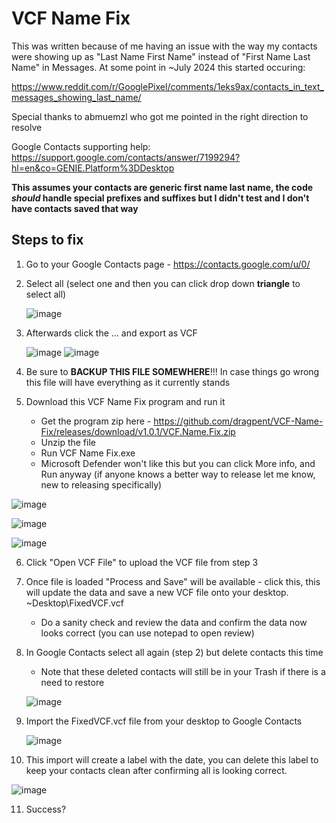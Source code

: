 # VCF Name Fix

This was written because of me having an issue with the way my contacts were showing up as "Last Name First Name" instead of "First Name Last Name" in Messages. At some point in ~July 2024 this started occuring:

https://www.reddit.com/r/GooglePixel/comments/1eks9ax/contacts_in_text_messages_showing_last_name/

Special thanks to abmuemzl who got me pointed in the right direction to resolve

Google Contacts supporting help: https://support.google.com/contacts/answer/7199294?hl=en&co=GENIE.Platform%3DDesktop

**This assumes your contacts are generic first name last name, the code *should* handle special prefixes and suffixes but I didn't test and I don't have contacts saved that way**

## Steps to fix

1. Go to your Google Contacts page - https://contacts.google.com/u/0/
2. Select all (select one and then you can click drop down **triangle** to select all)
   
   ![image](https://github.com/user-attachments/assets/9f6d629d-1725-497d-9626-549befa17515)
3. Afterwards click the ... and export as VCF
   
   ![image](https://github.com/user-attachments/assets/cb91c93d-973f-403f-9eaa-a6e0033ba3da)
   ![image](https://github.com/user-attachments/assets/8f974761-e57e-4740-b8a7-1434f704e492)
4. Be sure to **BACKUP THIS FILE SOMEWHERE**!!! In case things go wrong this file will have everything as it currently stands
5. Download this VCF Name Fix program and run it
   - Get the program zip here - https://github.com/dragpent/VCF-Name-Fix/releases/download/v1.0.1/VCF.Name.Fix.zip
   - Unzip the file
   - Run VCF Name Fix.exe
   - Microsoft Defender won't like this but you can click More info, and Run anyway (if anyone knows a better way to release let me know, new to releasing specifically)

![image](https://github.com/user-attachments/assets/24bc0487-4e2e-4571-9078-3ee79aaa377f)

![image](https://github.com/user-attachments/assets/7ab7b8a4-c614-4c72-b887-722166358cbf)

![image](https://github.com/user-attachments/assets/078177d1-b8f4-478a-a2d7-adf08277c0b6)

6. Click "Open VCF File" to upload the VCF file from step 3
7. Once file is loaded "Process and Save" will be available - click this, this will update the data and save a new VCF file onto your desktop. ~Desktop\FixedVCF.vcf
   - Do a sanity check and review the data and confirm the data now looks correct (you can use notepad to open review)
8. In Google Contacts select all again (step 2) but delete contacts this time

   - Note that these deleted contacts will still be in your Trash if there is a need to restore
     
   ![image](https://github.com/user-attachments/assets/cf38f2f4-3762-461c-8544-9a7ea7389d58)
9. Import the FixedVCF.vcf file from your desktop to Google Contacts 

   ![image](https://github.com/user-attachments/assets/e614a0af-46ec-4784-a55d-5eedf673b461)

10. This import will create a label with the date, you can delete this label to keep your contacts clean after confirming all is looking correct.

   ![image](https://github.com/user-attachments/assets/8c100820-23ac-4b38-a2f2-dcb88de0b275)
   
11. Success?
